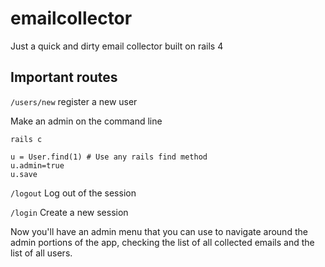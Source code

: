 # emailcollector
Just a quick and dirty email collector built on rails 4

## Important routes
`/users/new`  register a new user

Make an admin on the command line

`rails c`

```
u = User.find(1) # Use any rails find method
u.admin=true
u.save
```

`/logout` Log out of the session

`/login` Create a new session

Now you'll have an admin menu that you can use to navigate around the admin portions of the app, checking the list of all collected emails and the list of all users.



